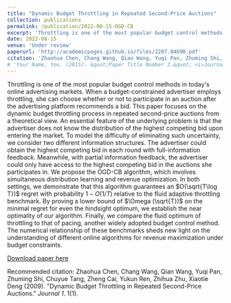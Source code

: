 ```yaml
---
title: "Dynamic Budget Throttling in Repeated Second-Price Auctions"
collection: publications
permalink: /publication/2022-08-15-OGD-CB
excerpt: 'Throttling is one of the most popular budget control methods in today's online advertising markets.'
date: 2022-08-15
venue: 'Under review'
paperurl: 'http://academicpages.github.io/files/2207.04690.pdf'
citation: 'Zhaohua Chen, Chang Wang, Qian Wang, Yuqi Pan, Zhuming Shi, Chuyue Tang, Zheng Cai, Yukun Ren, Zhihua Zhu, Xiaotie Deng (2009). &quot;Dynamic Budget Throttling in Repeated Second-Price Auctions.&quot; <i>Journal 1</i>. 1(1).'
# 'Your Name, You. (2015). &quot;Paper Title Number 3.&quot; <i>Journal 1</i>. 1(3).'
---
```

Throttling is one of the most popular budget control methods in today's online advertising markets. When a budget-constrained advertiser employs throttling, she can choose whether or not to participate in an auction after the advertising platform recommends a bid. This paper focuses on the dynamic budget throttling process in repeated second-price auctions from a theoretical view. An essential feature of the underlying problem is that the advertiser does not know the distribution of the highest competing bid upon entering the market. To model the difficulty of eliminating such uncertainty, we consider two different information structures. The advertiser could obtain the highest competing bid in each round with full-information feedback. Meanwhile, with partial information feedback, the advertiser could only have access to the highest competing bid in the auctions she participates in. We propose the OGD-CB algorithm, which involves simultaneous distribution learning and revenue optimization. In both settings, we demonstrate that this algorithm guarantees an $O(\sqrt{T\log T})$ regret with probability $1−O(1/T)$ relative to the fluid adaptive throttling benchmark. By proving a lower bound of $\Omega (\sqrt{T})$ on the minimal regret for even the hindsight optimum, we establish the near optimality of our algorithm. Finally, we compare the fluid optimum of throttling to that of pacing, another widely adopted budget control method. The numerical relationship of these benchmarks sheds new light on the understanding of different online algorithms for revenue maximization under budget constraints.

[Download paper here](http://academicpages.github.io/files/2207.04690.pdf)

Recommended citation: Zhaohua Chen, Chang Wang, Qian Wang, Yuqi Pan, Zhuming Shi, Chuyue Tang, Zheng Cai, Yukun Ren, Zhihua Zhu, Xiaotie Deng (2009). "Dynamic Budget Throttling in Repeated Second-Price Auctions." <i>Journal 1</i>. 1(1).